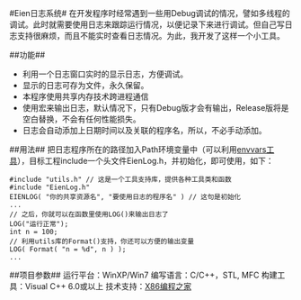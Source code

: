 ﻿#Eien日志系统#
在开发程序时经常遇到一些用Debug调试的情况，譬如多线程的调试。此时就需要使用日志来跟踪运行情况，以便记录下来进行调试。但自己写日志支持很麻烦，而且不能实时查看日志情况。为此，我开发了这样一个小工具。

##功能##
* 利用一个日志窗口实时的显示日志，方便调试。
* 显示的日志可存为文件，永久保留。
* 本程序使用共享内存技术跨进程通信
* 使用宏来输出日志，默认情况下，只有Debug版才会有输出，Release版将是空白替换，不会有任何性能损失。
* 日志会自动添加上日期时间以及关联的程序名，所以，不必手动添加。

##用法##
把日志程序所在的路径加入Path环境变量中（可以利用[envvars工具](https://github.com/waiting/envvars)），目标工程include一个头文件EienLog.h，并初始化，即可使用，如下：

	#include "utils.h" // 这是一个工具支持库，提供各种工具类和函数
	#include "EienLog.h"
	EIENLOG( "你的共享资源名", "要使用日志的程序名" ) // 这句是初始化
	...
	// 之后，你就可以在函数里使用LOG()来输出日志了
	LOG("运行正常");
	int n = 100;
	// 利用utils库的Format()支持，你还可以方便的输出变量
	LOG( Format( "n = %d", n ) );
	...

##项目参数##
	运行平台：WinXP/Win7
	编写语言：C/C++，STL, MFC
	构建工具：Visual C++ 6.0或以上
	技术支持：[X86编程之家](http://www.x86pro.com)
